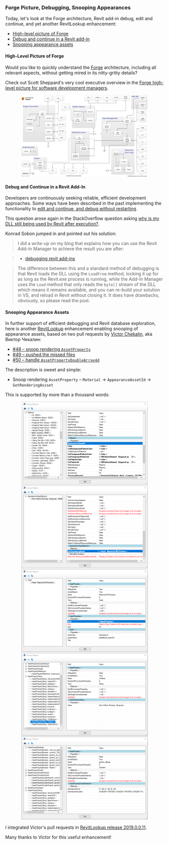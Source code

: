 <head>
<meta http-equiv="Content-Type" content="text/html; charset=utf-8">
<link rel="stylesheet" type="text/css" href="bc.css">
<script src="https://cdn.rawgit.com/google/code-prettify/master/loader/run_prettify.js" type="text/javascript"></script>
</head>

<!---

- Would you like to quickly understand the Forge architecture, including all relevant aspects, without getting inundated in nitty-gritty details?
  Check out Scott Sheppard's very cool high-level executive overview in the
  [Forge high-level picture for software development managers](https://labs.blogs.com/its_alive_in_the_lab/2019/03/whats-so-hot-about-this-forge-thing-the-high-level-picture-for-software-development-managers.html)
  forge_high_level_picture.jpg 800

- edit and continue when debugging a revit add-in
  Why is my DLL still being used by Revit after execution?
  https://stackoverflow.com/questions/55256817/why-is-my-dll-still-being-used-by-revit-after-execution
  [debugging revit add-ins](http://archi-lab.net/debugging-revit-add-ins)
  Following up on the comment I made whether you are restarting Revit. I did a write up on my blog that explains how you can use the Revit Add-In Manager to achieve the result you are after:
  http://archi-lab.net/debugging-revit-add-ins/
  The difference between this, and a standard method of debugging is that Revit loads the DLL using the LoadFrom() method, locking it up for as long as the Revit.exe process is on, while the Add-In Manager uses the Load() method that only reads the byte[] of the DLL which means its available, and you can re-build your solution in VS, and reload in Revit without closing it. It does have drawbacks obviously so please read the post.

twitter:

High-level picture of Forge architecture, RevitLookup snooping appearance assets, debug and continue in the #RevitAPI @AutodeskForge @AutodeskRevit #bim #DynamoBim #ForgeDevCon http://bit.ly/snoopasset

Today, let's look at the Forge architecture, Revit add-in debug, edit and continue, and yet another RevitLookup enhancement
&ndash; High-level picture of Forge
&ndash; Debug and continue in a Revit add-in
&ndash; Snooping appearance assets...

linkedin:

High-level picture of Forge architecture, RevitLookup snooping appearance assets, debug and continue in the #RevitAPI @AutodeskForge @AutodeskRevit #bim #DynamoBim #ForgeDevCon http://bit.ly/snoopasset

Today, let's look at the Forge architecture, Revit add-in debug, edit and continue, and yet another RevitLookup enhancement:

- High-level picture of Forge
- Debug and continue in a Revit add-in
- Snooping appearance assets...

of [The Building Coder samples](https://github.com/jeremytammik/the_building_coder_samples/releases/tag/2019.0.145.4).

-->

###  Forge Picture, Debugging, Snooping Appearances

Today, let's look at the Forge architecture, Revit add-in debug, edit and continue, and yet another RevitLookup enhancement:

- [High-level picture of Forge](#2) 
- [Debug and continue in a Revit add-in](#3) 
- [Snooping appearance assets](#4) 

#### <a name="2"></a> High-Level Picture of Forge

Would you like to quickly understand
the [Forge](https://forge.autodesk.com) architecture,
including all relevant aspects, without getting mired in its nitty-gritty details?

Check out Scott Sheppard's very cool executive overview in
the [Forge high-level picture for software development managers](https://labs.blogs.com/its_alive_in_the_lab/2019/03/whats-so-hot-about-this-forge-thing-the-high-level-picture-for-software-development-managers.html).

<center>
<img src="img/forge_high_level_picture.jpg" alt="Forge high-level picture" width="400">
</center>


#### <a name="3"></a> Debug and Continue in a Revit Add-In

Developers are continuously seeking reliable, efficient development approaches.
Some ways have been described in the past implementing the functionality
to [edit and continue, and debug without restarting](https://thebuildingcoder.typepad.com/blog/about-the-author.html#5.49).

This question arose again in the StackOverflow question
asking [why is my DLL still being used by Revit after execution?](https://stackoverflow.com/questions/55256817/why-is-my-dll-still-being-used-by-revit-after-execution).

Konrad Sobon jumped in and pointed out his solution:

> I did a write-up on my blog that explains how you can use the Revit Add-In Manager to achieve the result you are after:

>    - [debugging revit add-ins](http://archi-lab.net/debugging-revit-add-ins)

> The difference between this and a standard method of debugging is that Revit loads the DLL using the `LoadFrom` method, locking it up for as long as the Revit.exe process is running, while the Add-In Manager uses the `Load` method that only reads the `byte[]` stream of the DLL which means it remains available, and you can re-build your solution in VS, and reload in Revit without closing it. It does have drawbacks, obviously, so please read the post.


#### <a name="4"></a> Snooping Appearance Assets

In further support of efficient debugging and Revit database exploration, here is
another [RevitLookup](https://github.com/jeremytammik/RevitLookup) enhancement
enabling snooping of appearance assets, based on two pull requests 
by [Victor Chekalin](http://www.facebook.com/profile.php?id=100003616852588), aka Виктор Чекалин:

- [#48 &ndash; snoop rendering `AssetProperty`](https://github.com/jeremytammik/RevitLookup/pull/48)
- [#49 &ndash; pushed the missed files](https://github.com/jeremytammik/RevitLookup/pull/49)
- [#50 &ndash; handle `AssetPropertyDoubleArray4d`](https://github.com/jeremytammik/RevitLookup/pull/50)

The description is sweet and simple:

- Snoop rendering `AssetProperty` &ndash; `Material` &rarr; `AppearanceAssetId` &rarr; `GetRenderingAssset`

This is supported by more than a thousand words:

<center>
<img src="img/revitlookup_snoop_appearance_asset_1.png" alt="Snooping appearance assets" width="401">
<br/>
<img src="img/revitlookup_snoop_appearance_asset_2.png" alt="Snooping appearance assets" width="401">
<br/>
<img src="img/revitlookup_snoop_appearance_asset_3.png" alt="Snooping appearance assets" width="401">
<br/>
<img src="img/revitlookup_snoop_appearance_asset_4.png" alt="Snooping appearance assets" width="401">
<br/>
<img src="img/revitlookup_snoop_appearance_asset_5.png" alt="Snooping appearance assets" width="401">
<br/>
</center>

I integrated Victor's pull requests
in [RevitLookup release 2019.0.0.11](https://github.com/jeremytammik/RevitLookup/releases/tag/2019.0.0.11).

Many thanks to Victor for this useful enhancement!
